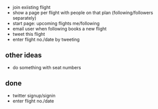 * join exiisting flight
* show a page per flight with people on that plan (following/followers separately)
* start page: upcoming flights me/following
* email user when following books a new flight
* tweet this flight
* enter flight no./date by tweeting

## other ideas
* do something with seat numbers


## done
* twitter signup/signin
* enter flight no./date